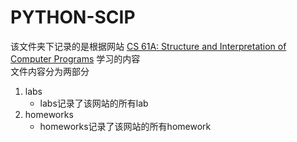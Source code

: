 # PYTHON-SCIP
该文件夹下记录的是根据网站 [CS 61A: Structure and Interpretation of Computer Programs](https://cs61a.org/) 学习的内容  
文件内容分为两部分

1.   labs
     *   labs记录了该网站的所有lab
2.   homeworks
     *   homeworks记录了该网站的所有homework
